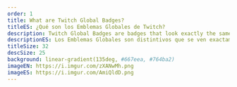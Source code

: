 ```yaml
---
order: 1
title: What are Twitch Global Badges?
titleES: ¿Qué son los Emblemas Globales de Twitch?
description: Twitch Global Badges are badges that look exactly the same across every channel on the platform. This makes them different from Subscriber or Bits Badges, which can be customized by the specific broadcaster.
descriptionES: Los Emblemas Globales son distintivos que se ven exactamente igual en todos los canales de la plataforma. Esto los diferencia de los Emblemas de Suscriptor o Bits, cuyos diseños pueden ser personalizados por cada Streamer específico.
titleSize: 32
descSize: 25
background: linear-gradient(135deg, #667eea, #764ba2)
imageEN: https://i.imgur.com/zXANwMh.png
imageES: https://i.imgur.com/AmiQldD.png
---
```

